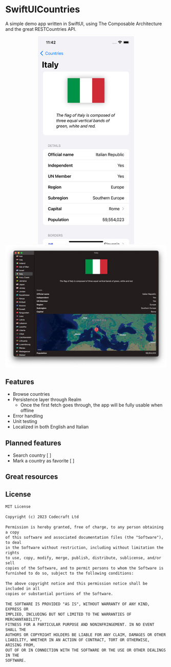 # SwiftUICountries

A simple demo app written in SwiftUI, using The Composable Architecture and the great RESTCountries API.

<p align="center">
<img src="screenshots/ios.png" width="300">
<img src="screenshots/macos.png" width="600">
</p>


## Features

- Browse countries
- Persistence layer through Realm
    - Once the first fetch goes through, the app will be fully usable when offline
- Error handling
- Unit testing
- Localized in both English and Italian

## Planned features

- Search country [ ]
- Mark a country as favorite [ ]

## Great resources

## License

```
MIT License

Copyright (c) 2023 Codecraft Ltd

Permission is hereby granted, free of charge, to any person obtaining a copy
of this software and associated documentation files (the "Software"), to deal
in the Software without restriction, including without limitation the rights
to use, copy, modify, merge, publish, distribute, sublicense, and/or sell
copies of the Software, and to permit persons to whom the Software is
furnished to do so, subject to the following conditions:

The above copyright notice and this permission notice shall be included in all
copies or substantial portions of the Software.

THE SOFTWARE IS PROVIDED "AS IS", WITHOUT WARRANTY OF ANY KIND, EXPRESS OR
IMPLIED, INCLUDING BUT NOT LIMITED TO THE WARRANTIES OF MERCHANTABILITY,
FITNESS FOR A PARTICULAR PURPOSE AND NONINFRINGEMENT. IN NO EVENT SHALL THE
AUTHORS OR COPYRIGHT HOLDERS BE LIABLE FOR ANY CLAIM, DAMAGES OR OTHER
LIABILITY, WHETHER IN AN ACTION OF CONTRACT, TORT OR OTHERWISE, ARISING FROM,
OUT OF OR IN CONNECTION WITH THE SOFTWARE OR THE USE OR OTHER DEALINGS IN THE
SOFTWARE.
```